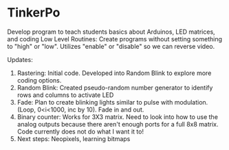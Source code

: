 # TinkerPo
Develop program to teach students basics about Arduinos, LED matrices, and coding
Low Level Routines: Create programs without setting something to "high" or "low". Utilizes "enable" or "disable" so we can reverse video. 

Updates:
1. Rastering: Initial code. Developed into Random Blink to explore more coding options. 
2. Random Blink: Created pseudo-random number generator to identify rows and columns to activate LED
3. Fade: Plan to create blinking lights similar to pulse with modulation. (Loop, 0<i<1000, inc by 10). Fade in and out.
4. Binary counter: Works for 3X3 matrix. Need to look into how to use the analog outputs because there aren't enough ports for a full 8x8 matrix. Code currently does not do what I want it to! 
5. Next steps: Neopixels, learning bitmaps
